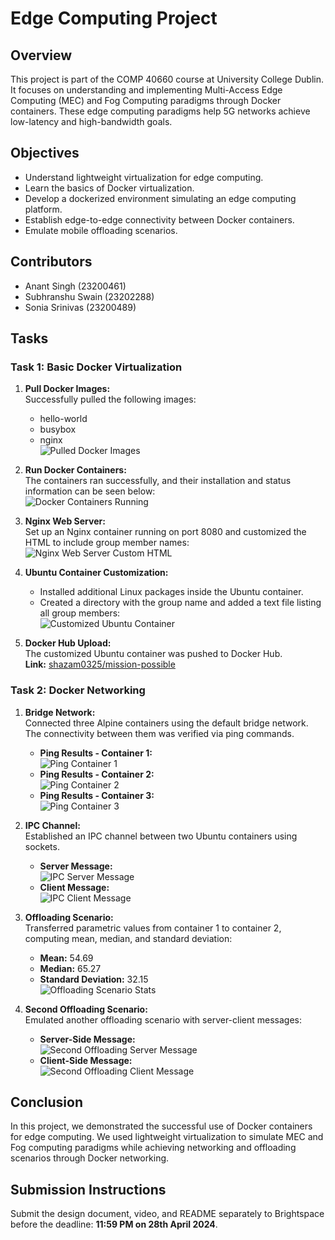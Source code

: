 # Edge Computing Project

## Overview
This project is part of the COMP 40660 course at University College Dublin. It focuses on understanding and implementing Multi-Access Edge Computing (MEC) and Fog Computing paradigms through Docker containers. These edge computing paradigms help 5G networks achieve low-latency and high-bandwidth goals.

## Objectives
- Understand lightweight virtualization for edge computing.
- Learn the basics of Docker virtualization.
- Develop a dockerized environment simulating an edge computing platform.
- Establish edge-to-edge connectivity between Docker containers.
- Emulate mobile offloading scenarios.

## Contributors
- Anant Singh (23200461)
- Subhranshu Swain (23202288)
- Sonia Srinivas (23200489)

## Tasks

### Task 1: Basic Docker Virtualization
1. **Pull Docker Images:**  
   Successfully pulled the following images:
   - hello-world
   - busybox
   - nginx  
   ![Pulled Docker Images](URL_TO_HELLO_WORLD_IMAGE)

2. **Run Docker Containers:**  
   The containers ran successfully, and their installation and status information can be seen below:  
   ![Docker Containers Running](URL_TO_RUNNING_CONTAINERS_IMAGE)

3. **Nginx Web Server:**  
   Set up an Nginx container running on port 8080 and customized the HTML to include group member names:  
   ![Nginx Web Server Custom HTML](URL_TO_NGINX_HTML_IMAGE)

4. **Ubuntu Container Customization:**  
   - Installed additional Linux packages inside the Ubuntu container.
   - Created a directory with the group name and added a text file listing all group members:  
   ![Customized Ubuntu Container](URL_TO_UBUNTU_CONTAINER_IMAGE)

5. **Docker Hub Upload:**  
   The customized Ubuntu container was pushed to Docker Hub.  
   **Link:** [shazam0325/mission-possible](https://hub.docker.com/r/shazam0325/mission-possible/tags)

### Task 2: Docker Networking
1. **Bridge Network:**  
   Connected three Alpine containers using the default bridge network. The connectivity between them was verified via ping commands.  
   - **Ping Results - Container 1:**  
     ![Ping Container 1](URL_TO_PING_1_IMAGE)
   - **Ping Results - Container 2:**  
     ![Ping Container 2](URL_TO_PING_2_IMAGE)
   - **Ping Results - Container 3:**  
     ![Ping Container 3](URL_TO_PING_3_IMAGE)

2. **IPC Channel:**  
   Established an IPC channel between two Ubuntu containers using sockets.  
   - **Server Message:**  
     ![IPC Server Message](URL_TO_IPC_SERVER_IMAGE)
   - **Client Message:**  
     ![IPC Client Message](URL_TO_IPC_CLIENT_IMAGE)

3. **Offloading Scenario:**  
   Transferred parametric values from container 1 to container 2, computing mean, median, and standard deviation:
   - **Mean:** 54.69
   - **Median:** 65.27
   - **Standard Deviation:** 32.15  
   ![Offloading Scenario Stats](URL_TO_OFFLOADING_STATS_IMAGE)

4. **Second Offloading Scenario:**  
   Emulated another offloading scenario with server-client messages:
   - **Server-Side Message:**  
     ![Second Offloading Server Message](URL_TO_SECOND_SERVER_MESSAGE_IMAGE)
   - **Client-Side Message:**  
     ![Second Offloading Client Message](URL_TO_SECOND_CLIENT_MESSAGE_IMAGE)

## Conclusion
In this project, we demonstrated the successful use of Docker containers for edge computing. We used lightweight virtualization to simulate MEC and Fog computing paradigms while achieving networking and offloading scenarios through Docker networking.

## Submission Instructions
Submit the design document, video, and README separately to Brightspace before the deadline: **11:59 PM on 28th April 2024**.
